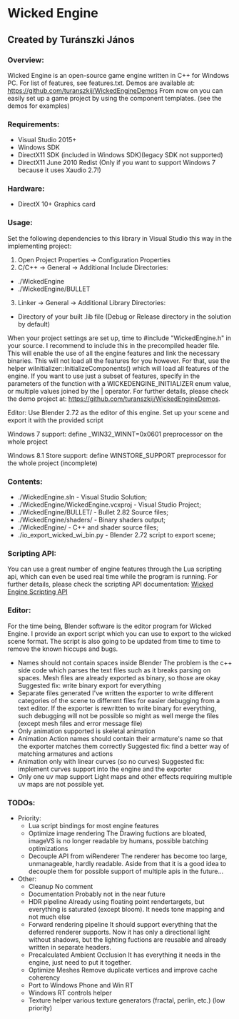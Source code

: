 # Wicked Engine
## Created by Turánszki János

### Overview:

Wicked Engine is an open-source game engine written in C++ for Windows PC. For list of features, see features.txt.
Demos are available at: https://github.com/turanszkij/WickedEngineDemos
From now on you can easily set up a game project by using the component templates. (see the demos for examples)


### Requirements:

- Visual Studio 2015+
- Windows SDK
- DirectX11 SDK (included in Windows SDK)(legacy SDK not supported)
- DirectX11 June 2010 Redist (Only if you want to support Windows 7 because it uses Xaudio 2.7!)


### Hardware: 

- DirectX 10+ Graphics card


### Usage: 

Set the following dependencies to this library in Visual Studio this way in the implementing project:

1. Open Project Properties -> Configuration Properties
2. C/C++ -> General -> Additional Include Directories: 
- ./WickedEngine
- ./WickedEngine/BULLET
3. Linker -> General -> Additional Library Directories:
- Directory of your built .lib file (Debug or Release directory in the solution by default)

When your project settings are set up, time to #include "WickedEngine.h" in your source. I recommend to include this
in the precompiled header file. This will enable the use of all the engine features and link the necessary binaries.
This will not load all the features for you however. For that, use the helper wiInitializer::InitializeComponents() which 
will load all features of the engine. If you want to use just a subset of features, specify in the parameters of the function
with a WICKEDENGINE_INITIALIZER enum value, or multiple values joined by the | operator.
For further details, please check the demo project at: https://github.com/turanszkij/WickedEngineDemos.


Editor: Use Blender 2.72 as the editor of this engine. Set up your scene and export it with the provided script

Windows 7 support: define _WIN32_WINNT=0x0601 preprocessor on the whole project

Windows 8.1 Store support: define WINSTORE_SUPPORT preprocessor for the whole project (incomplete)


### Contents:

- ./WickedEngine.sln 					- Visual Studio Solution; 
- ./WickedEngine/WickedEngine.vcxproj		- Visual Studio Project; 
- ./WickedEngine/BULLET/					- Bullet 2.82 Source files; 
- ./WickedEngine/shaders/					- Binary shaders output; 
- ./WickedEngine/ 						- C++ and shader source files; 
- ./io_export_wicked_wi_bin.py 			- Blender 2.72 script to export scene; 

### Scripting API:

You can use a great number of engine features through the Lua scripting api, which can even be used real time while the program is running.
For further details, please check the scripting API documentation: [Wicked Engine Scripting API](ScriptingAPI-Documentation.md)


### Editor:

For the time being, Blender software is the editor program for Wicked Engine. I provide an export script which
you can use to export to the wicked scene format. The script is also going to be updated from time to time to
remove the known hiccups and bugs.
- Names should not contain spaces inside Blender
	The problem is the c++ side code which parses the text files such as it breaks parsing on spaces. 
	Mesh files are already exported as binary, so those are okay
	Suggested fix: write binary export for everything
- Separate files generated
	I've written the exporter to write different categories of the scene to different files for easier debugging
	from a text editor. If the exporter is rewritten to write binary for everything, such debugging will
	not be possible so might as well merge the files (except mesh files and error message file)
- Only animation supported is skeletal animation
- Animation Action names should contain their armature's name so that the exporter matches them correctly
	Suggested fix: find a better way of matching armatures and actions
- Animation only with linear curves (so no curves)
	Suggested fix: implement curves support into the engine and the exporter
- Only one uv map support
	Light maps and other effects requiring multiple uv maps are not possible yet.
	

### TODOs:

- Priority:
	- Lua script bindings for most engine features
	- Optimize image rendering
		The Drawing fuctions are bloated, imageVS is no longer readable by humans, 
		possible batching optimizations
	- Decouple API from wiRenderer
		The renderer has become too large, unmanageable, hardly readable. Aside from that it
		is a good idea to decouple them for possible support of multiple apis in the future...
- Other:
	- Cleanup
		No comment
	- Documentation
		Probably not in the near future
	- HDR pipeline
		Already using floating point rendertargets, but everything is saturated (except bloom).
		It needs tone mapping and not much else
	- Forward rendering pipeline
		It should support everything that the deferred renderer supports. Now it has only a directional light
		without shadows, but the lighting fuctions are reusable and already written in separate headers.
	- Precalculated Ambient Occlusion
		It has everything it needs in the engine, just need to put it together.
	- Optimize Meshes
		Remove duplicate vertices and improve cache coherency
	- Port to Windows Phone and Win RT
	- Windows RT controls helper
	- Texture helper various texture generators (fractal, perlin, etc.) (low priority)
